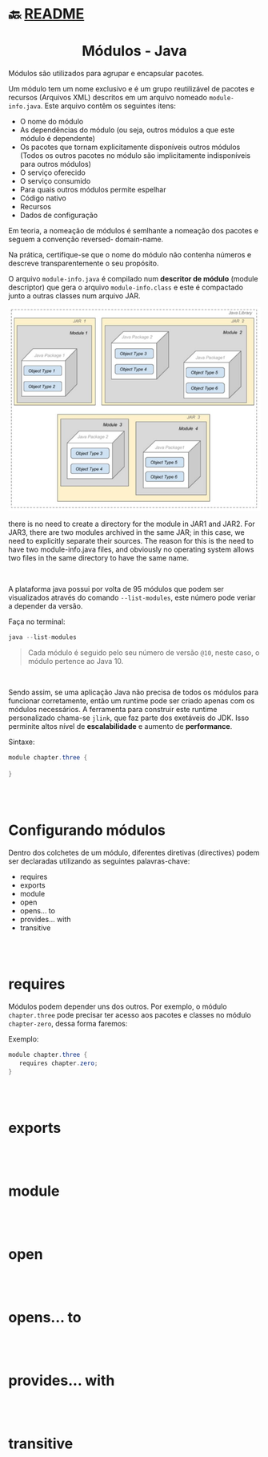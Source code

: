 # :back: [README](../../../README.md#programming-languages)

<h1 align="center">
   Módulos - Java
</h1>

Módulos são utilizados para agrupar e encapsular pacotes.

Um módulo tem um nome exclusivo e é um grupo reutilizável de pacotes e recursos (Arquivos XML) descritos em um arquivo nomeado `module-info.java`. Este arquivo contêm os seguintes itens:
-  O nome do módulo
-  As dependências do módulo (ou seja, outros módulos a que este módulo é dependente)
-  Os pacotes que tornam explicitamente disponíveis outros módulos (Todos os outros pacotes no módulo são implicitamente indisponíveis para outros módulos)
-  O serviço oferecido
-  O serviço consumido
-  Para quais outros módulos permite espelhar
-  Código nativo
-  Recursos
-  Dados de configuração

Em teoria, a nomeação de módulos é semlhante a nomeação dos pacotes e seguem a convenção reversed-­
domain-­name.

Na prática, certifique-se que o nome do módulo não contenha números e descreve transparentemente o seu propósito.

O arquivo `module-info.java` é compilado num **descritor de módulo** (module descriptor) que gera o arquivo `module-info.class` e este é compactado junto a outras classes num arquivo JAR.

![plot](files/JVMDLES.png)

there is no need to create a directory for the module in JAR1 and JAR2.
For JAR3, there are two modules archived in the same JAR; in this case, we need to explicitly
separate their sources. The reason for this is the need to have two module-info.java files, and
obviously no operating system allows two files in the same directory to have the same name.

<br>

A plataforma java possui por volta de 95 módulos que podem ser visualizados através do comando `--list-modules`, este número pode veriar a depender da versão.

Faça no terminal:

```s
java --list-modules
```

> Cada módulo é seguido pelo seu número de versão `@10`, neste caso, o módulo pertence ao Java 10.

<br>

Sendo assim, se uma aplicação Java não precisa de todos os módulos para funcionar corretamente, então um runtime pode ser criado apenas com os módulos necessários. A ferramenta para construir este runtime personalizado chama-se `jlink`, que faz parte dos exetáveis do JDK. Isso perminite altos nível de **escalabilidade** e aumento de **performance**.

Sintaxe:

```java
module chapter.three {

}
```

<br>
<br>

# Configurando módulos
Dentro dos colchetes de um módulo, diferentes diretivas (directives) podem ser declaradas utilizando as seguintes palavras-chave:
-  requires 
-  exports 
-  module 
-  open 
-  opens... to
-  provides... with
-  transitive

<br>
<br>

# requires
Módulos podem depender uns dos outros. Por exemplo, o módulo `chapter.three` pode precisar ter acesso aos pacotes e classes no módulo `chapter-zero`, dessa forma faremos:

Exemplo:

```java
module chapter.three {
   requires chapter.zero;
}
```


<br>
<br>

# exports

<br>
<br>

# module

<br>
<br>

# open

<br>
<br>

# opens... to

<br>
<br>

# provides... with

<br>
<br>

# transitive

<br>
<br>



